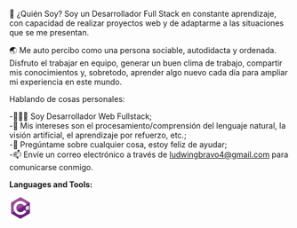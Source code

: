 🚀 ¿Quién Soy?
Soy un Desarrollador Full Stack en constante aprendizaje, con capacidad de realizar proyectos web y de adaptarme a las situaciones que se me presentan.

🌏 Me auto percibo como una persona sociable, autodidacta y ordenada. Disfruto el trabajar en equipo, generar un buen clima de trabajo, compartir mis conocimientos y, sobretodo, aprender algo nuevo cada día para ampliar mi experiencia en este mundo.


Hablando de cosas personales:

-👨🏽‍💻 Soy Desarrollador Web Fullstack;<br>
-🤔 Mis intereses son el procesamiento/comprensión del lenguaje natural, la visión artificial, el aprendizaje por refuerzo, etc.;<br>
-💬 Pregúntame sobre cualquier cosa, estoy feliz de ayudar;<br>
-📫 Envíe un correo electrónico a través de ludwingbravo4@gmail.com para comunicarse conmigo.



**Languages and Tools:**  

<img src="https://raw.githubusercontent.com/devicons/devicon/master/icons/csharp/csharp-original.svg" alt="csharp" width="40" height="40"/> </a> <a href="https://www.w3schools.com/css/" target="_blank" rel="noreferrer">


